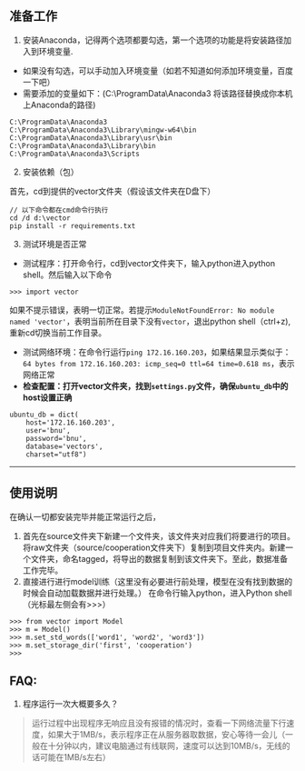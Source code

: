 
## 准备工作
1. 安装Anaconda，记得两个选项都要勾选，第一个选项的功能是将安装路径加入到环境变量.  
* 如果没有勾选，可以手动加入环境变量（如若不知道如何添加环境变量，百度一下吧）  
* 需要添加的变量如下：(C:\ProgramData\Anaconda3 将该路径替换成你本机上Anaconda的路径)
```
C:\ProgramData\Anaconda3
C:\ProgramData\Anaconda3\Library\mingw-w64\bin
C:\ProgramData\Anaconda3\Library\usr\bin
C:\ProgramData\Anaconda3\Library\bin
C:\ProgramData\Anaconda3\Scripts
```
2. 安装依赖（包）

首先，cd到提供的vector文件夹（假设该文件夹在D盘下）
```
// 以下命令都在cmd命令行执行
cd /d d:\vector
pip install -r requirements.txt
```
3. 测试环境是否正常  

* 测试程序：打开命令行，cd到vector文件夹下，输入python进入python shell。然后输入以下命令
```
>>> import vector
```
如果不提示错误，表明一切正常。若提示`ModuleNotFoundError: No module named 'vector'`，表明当前所在目录下没有`vector`，退出python shell（ctrl+z), 重新cd切换当前工作目录。
* 测试网络环境：在命令行运行`ping 172.16.160.203`，如果结果显示类似于：`64 bytes from 172.16.160.203: icmp_seq=0 ttl=64 time=0.618 ms`，表示网络正常
* __检查配置：打开vector文件夹，找到`settings.py`文件，确保`ubuntu_db`中的host设置正确__
```
ubuntu_db = dict(
    host='172.16.160.203', 
    user='bnu', 
    password='bnu', 
    database='vectors',
    charset="utf8")
```
---
## 使用说明
在确认一切都安装完毕并能正常运行之后，
1. 首先在source文件夹下新建一个文件夹，该文件夹对应我们将要进行的项目。将raw文件夹（source/cooperation文件夹下）复制到项目文件夹内。新建一个文件夹，命名tagged，将导出的数据复制到该文件夹下。至此，数据准备工作完毕。
2. 直接进行进行model训练（这里没有必要进行前处理，模型在没有找到数据的时候会自动加载数据并进行处理。）
在命令行输入python，进入Python shell（光标最左侧会有>>>）
```
>>> from vector import Model
>>> m = Model()
>>> m.set_std_words(['word1', 'word2', 'word3'])
>>> m.set_storage_dir('first', 'cooperation')
>>> 
```
## FAQ:
1. 程序运行一次大概要多久？
> 运行过程中出现程序无响应且没有报错的情况时，查看一下网络流量下行速度，如果大于1MB/s，表示程序正在从服务器取数据，安心等待一会儿（一般在十分钟以内，建议电脑通过有线联网，速度可以达到10MB/s，无线的话可能在1MB/s左右）


